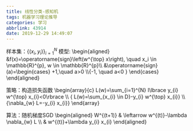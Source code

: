 ```yaml
---
title: 线性分类-感知机
tags: 机器学习理论推导
categories: 学习
abbrlink: 43914
date: 2019-12-29 14:49:07
---
```

样本集：$\lbrace (x_i, y_i) \rbrace_{i=1}^N$
模型:
\begin{aligned}
&f(x)=\operatorname{sign}\left(w^{\top} x\right), \quad x_i \in \mathbb{R}^{p}, w \in \mathbb{R}^{p}\\\\
&\operatorname{sign}(a)=\begin{cases} +1,\quad a>0 \\\\{-1,  \quad a<0 }
\end{cases}
\end{aligned}

策略：构造损失函数
\begin{array}{c}
L(w)=\sum_{i=1}^{N} I\lbrace y_{i} w^{\top} x_{i}<0\rbrace \\\\
{ L(w)=\sum_{x_{i} \in D}-y_{i} w^{\top} x_{i}} \\\\
{\nabla_{w} L=-y_{i} x_{i}}
\end{array}

算法：随机梯度SGD
\begin{aligned}
W^{(t+1)} & \leftarrow w^{(t)}-\lambda \nabla_{w} L \\\\
& w^{(t)}+\lambda y_{i} x_{i}
\end{aligned}



